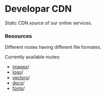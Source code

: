 # Developar CDN

Static CDN source of our online services.

### Resources
Different routes having different file formates.

Currently available routes:
* [images](http://static.developar.in/images/)/
* [logo](http://static.developar.in/logo/)/
* [vectors](http://static.developar.in/vectors/)/
* [docs](http://static.developar.in/docs/)/
* [fonts](http://static.developar.in/fonts/)/